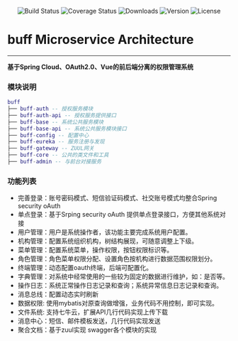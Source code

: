 <p align="center">
 <img src="https://img.shields.io/badge/Avue-1.5.4-green.svg" alt="Build Status">
  <img src="https://img.shields.io/badge/Spring%20Cloud-EdgwareSR4-orange.svg" alt="Coverage Status">
  <img src="https://img.shields.io/badge/Spring%20Boot-1.5.15-blue.svg" alt="Downloads">
  <img src="https://img.shields.io/npm/v/npm.svg" alt="Version">
  <img src="https://img.shields.io/npm/l/vue.svg" alt="License">
</p>  

# buff Microservice Architecture  
---
**基于Spring Cloud、OAuth2.0、Vue的前后端分离的权限管理系统**      
 

 ### 模块说明
``` lua
buff
├── buff-auth -- 授权服务模块
├── buff-auth-api -- 授权服务提供接口
├── buff-base -- 系统公共服务模块
├── buff-base-api -- 系统公共服务模块接口 
├── buff-config -- 配置中心
├── buff-eureka -- 服务注册与发现
├── buff-gateway -- ZUUL网关
├── buff-core -- 公共的类文件和工具
├── buff-admin -- 与前台对接服务
```
### 功能列表
- 完善登录：账号密码模式、短信验证码模式、社交账号模式均整合Spring security oAuth
- 单点登录：基于Srping security oAuth 提供单点登录接口，方便其他系统对接
- 用户管理：用户是系统操作者，该功能主要完成系统用户配置。
- 机构管理：配置系统组织机构，树结构展现，可随意调整上下级。
- 菜单管理：配置系统菜单，操作权限，按钮权限标识等。
- 角色管理：角色菜单权限分配、设置角色按机构进行数据范围权限划分。
- 终端管理：动态配置oauth终端，后端可配置化。
- 字典管理：对系统中经常使用的一些较为固定的数据进行维护，如：是否等。
- 操作日志：系统正常操作日志记录和查询；系统异常信息日志记录和查询。
- 消息总线：配置动态实时刷新
- 数据权限: 使用mybatis对原查询做增强，业务代码不用控制，即可实现。
- 文件系统: 支持七牛云，扩展API几行代码实现上传下载
- 消息中心：短信、邮件模板发送，几行代码实现发送
- 聚合文档：基于zuul实现 swagger各个模块的实现